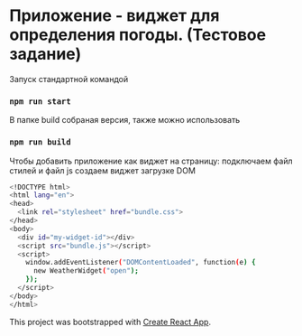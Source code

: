 # Приложение - виджет для определения погоды. (Тестовое задание)
Запуск стандартной командой 

### `npm run start`

В папке build собраная версия, также можно использовать 
### `npm run build`

Чтобы добавить приложение как виджет на страницу: 
  подключаем файл стилей и файл js
  создаем виджет загрузке DOM

```sh
<!DOCTYPE html>
<html lang="en">
<head>
  <link rel="stylesheet" href="bundle.css">
</head>
<body>
  <div id="my-widget-id"></div>
  <script src="bundle.js"></script>
  <script>
    window.addEventListener("DOMContentLoaded", function(e) {
      new WeatherWidget("open");
    });
  </script>
</body>
</html>
```
This project was bootstrapped with [Create React App](https://github.com/facebook/create-react-app).
